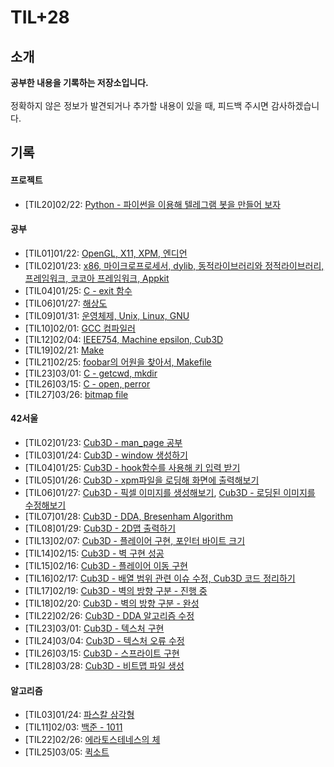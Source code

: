 # TIL+28

## 소개
**공부한 내용을 기록하는 저장소입니다.**  
<br>
정확하지 않은 정보가 발견되거나 추가할 내용이 있을 때, 피드백 주시면 감사하겠습니다.  

## 기록

#### 프로젝트

- [TIL20]02/22: [Python - 파이썬을 이용해 텔레그램 봇을 만들어 보자](https://github.com/jeonjeunghoon/TIL/blob/master/21-02-22.md)

#### 공부

- [TIL01]01/22: [OpenGL, X11, XPM, 엔디언](https://github.com/jeonjeunghoon/TIL/blob/master/21-01-22.md)
- [TIL02]01/23: [x86, 마이크로프로세서, dylib, 동적라이브러리와 정적라이브러리, 프레임워크, 코코아 프레임워크, Appkit](https://github.com/jeonjeunghoon/TIL/blob/master/21-01-23.md)
- [TIL04]01/25: [C - exit 함수](https://github.com/jeonjeunghoon/TIL/blob/master/21-01-25.md)
- [TIL06]01/27: [해상도](https://github.com/jeonjeunghoon/TIL/blob/master/21-01-27.md)
- [TIL09]01/31: [운영체제, Unix, Linux, GNU](https://github.com/jeonjeunghoon/TIL/blob/master/21-01-31.md)
- [TIL10]02/01: [GCC 컴파일러](https://github.com/jeonjeunghoon/TIL/blob/master/21-02-01.md)
- [TIL12]02/04: [IEEE754, Machine epsilon, Cub3D](https://github.com/jeonjeunghoon/TIL/blob/master/21-02-04.md)
- [TIL19]02/21: [Make](https://github.com/jeonjeunghoon/TIL/blob/master/21-02-21.md)
- [TIL21]02/25: [foobar의 어원을 찾아서, Makefile](https://github.com/jeonjeunghoon/TIL/blob/master/21-02-25.md)
- [TIL23]03/01: [C - getcwd, mkdir](https://github.com/jeonjeunghoon/TIL/blob/master/21-03-01.md)
- [TIL26]03/15: [C - open, perror](https://github.com/jeonjeunghoon/TIL/blob/master/21-03-15.md)
- [TIL27]03/26: [bitmap file](https://github.com/jeonjeunghoon/TIL/blob/master/21-03-26.md)

#### 42서울

- [TIL02]01/23: [Cub3D - man_page 공부](https://velog.io/@jeunghoon/MiniLibX%EB%A5%BC-%EA%B3%B5%EB%B6%80%ED%95%B4%EB%B3%B4%EC%9E%90)
- [TIL03]01/24: [Cub3D - window 생성하기](https://velog.io/@jeunghoon/MiniLibX%EB%A5%BC-%EC%9D%B4%EC%9A%A9%ED%95%B4-%EC%83%88-%EC%B0%BD%EC%9D%84-%EC%83%9D%EC%84%B1%ED%95%98%EC%9E%90)
- [TIL04]01/25: [Cub3D - hook함수를 사용해 키 입력 받기](https://velog.io/@jeunghoon/MiniLibX%EB%A5%BC-%EC%9D%B4%EC%9A%A9%ED%95%B4-%ED%82%A4%EB%A5%BC-%EC%9E%85%EB%A0%A5-%EB%B0%9B%EC%95%84-%EB%B3%B4%EC%9E%90)
- [TIL05]01/26: [Cub3D - xpm파일을 로딩해 화면에 출력해보기](https://velog.io/@jeunghoon/xpm-%ED%8C%8C%EC%9D%BC%EC%9D%84-%ED%99%94%EB%A9%B4%EC%97%90-%EC%B6%9C%EB%A0%A5%ED%95%98%EC%9E%90)
- [TIL06]01/27: [Cub3D - 픽셀 이미지를 생성해보기](https://velog.io/@jeunghoon/MiniLibX-%ED%94%BD%EC%85%80-%EC%9D%B4%EB%AF%B8%EC%A7%80%EB%A5%BC-%EC%83%9D%EC%84%B1%ED%95%B4%EB%B3%B4%EC%9E%90), [Cub3D - 로딩된 이미지를 수정해보기](https://velog.io/@jeunghoon/MiniLibX-%EB%A1%9C%EB%94%A9%EB%90%9C-%EC%9D%B4%EB%AF%B8%EC%A7%80%EB%A5%BC-%EC%88%98%EC%A0%95%ED%95%B4%EB%B3%B4%EC%9E%90)
- [TIL07]01/28: [Cub3D - DDA, Bresenham Algorithm](https://github.com/jeonjeunghoon/TIL/blob/master/21-01-28.md)
- [TIL08]01/29: [Cub3D - 2D맵 출력하기](https://velog.io/@jeunghoon/MiniLibX-2D맵-출력하기)
- [TIL13]02/07: [Cub3D - 플레이어 구현, 포인터 바이트 크기](https://github.com/jeonjeunghoon/TIL/blob/master/21-02-07.md)
- [TIL14]02/15: [Cub3D - 벽 구현 성공](https://github.com/jeonjeunghoon/TIL/blob/master/21-02-15.md)
- [TIL15]02/16: [Cub3D - 플레이어 이동 구현](https://github.com/jeonjeunghoon/TIL/blob/master/21-02-16.md)
- [TIL16]02/17: [Cub3D - 배열 범위 관련 이슈 수정, Cub3D 코드 정리하기](https://github.com/jeonjeunghoon/TIL/blob/master/21-02-17.md)
- [TIL17]02/19: [Cub3D - 벽의 방향 구분 - 진행 중](https://github.com/jeonjeunghoon/TIL/blob/master/21-02-19.md)
- [TIL18]02/20: [Cub3D - 벽의 방향 구분 - 완성](https://github.com/jeonjeunghoon/TIL/blob/master/21-02-20.md)
- [TIL22]02/26: [Cub3D - DDA 알고리즘 수정](https://github.com/jeonjeunghoon/TIL/blob/master/21-02-26.md)
- [TIL23]03/01: [Cub3D - 텍스처 구현](https://github.com/jeonjeunghoon/TIL/blob/master/21-03-01.md)
- [TIL24]03/04: [Cub3D - 텍스처 오류 수정](https://github.com/jeonjeunghoon/TIL/blob/master/21-03-04.md)
- [TIL26]03/15: [Cub3D - 스프라이트 구현](https://github.com/jeonjeunghoon/TIL/blob/master/21-03-15.md)
- [TIL28]03/28: [Cub3D - 비트맵 파일 생성](https://github.com/jeonjeunghoon/TIL/blob/master/21-03-27.md)

#### 알고리즘

- [TIL03]01/24: [파스칼 삼각형](https://github.com/jeonjeunghoon/TIL/blob/master/21-01-24.md)
- [TIL11]02/03: [백준 - 1011](https://velog.io/@jeunghoon/백준-1011-Fly-me-to-the-Alpha-Centauri)
- [TIL22]02/26: [에라토스테네스의 체](https://github.com/jeonjeunghoon/TIL/blob/master/21-02-26.md)
- [TIL25]03/05: [퀵소트](https://github.com/jeonjeunghoon/TIL/blob/master/21-03-05.md)

